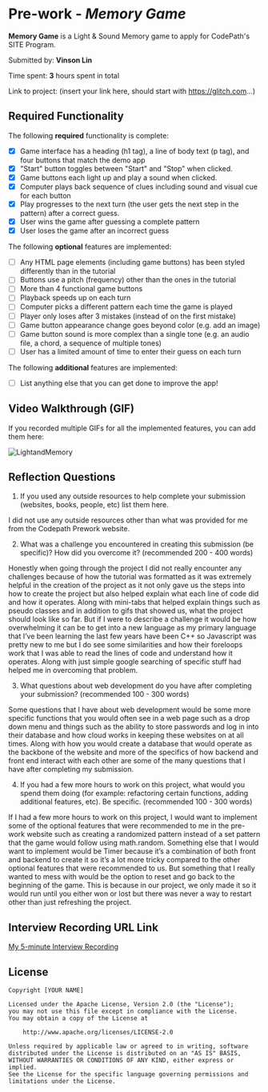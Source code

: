 # Pre-work - *Memory Game*

**Memory Game** is a Light & Sound Memory game to apply for CodePath's SITE Program. 

Submitted by: **Vinson Lin**

Time spent: **3** hours spent in total

Link to project: (insert your link here, should start with https://glitch.com...)

## Required Functionality

The following **required** functionality is complete:

* [x] Game interface has a heading (h1 tag), a line of body text (p tag), and four buttons that match the demo app
* [x] "Start" button toggles between "Start" and "Stop" when clicked. 
* [x] Game buttons each light up and play a sound when clicked. 
* [x] Computer plays back sequence of clues including sound and visual cue for each button
* [x] Play progresses to the next turn (the user gets the next step in the pattern) after a correct guess. 
* [x] User wins the game after guessing a complete pattern
* [x] User loses the game after an incorrect guess

The following **optional** features are implemented:

* [ ] Any HTML page elements (including game buttons) has been styled differently than in the tutorial
* [ ] Buttons use a pitch (frequency) other than the ones in the tutorial
* [ ] More than 4 functional game buttons
* [ ] Playback speeds up on each turn
* [ ] Computer picks a different pattern each time the game is played
* [ ] Player only loses after 3 mistakes (instead of on the first mistake)
* [ ] Game button appearance change goes beyond color (e.g. add an image)
* [ ] Game button sound is more complex than a single tone (e.g. an audio file, a chord, a sequence of multiple tones)
* [ ] User has a limited amount of time to enter their guess on each turn

The following **additional** features are implemented:

- [ ] List anything else that you can get done to improve the app!

## Video Walkthrough (GIF)

If you recorded multiple GIFs for all the implemented features, you can add them here:

![LightandMemory](https://user-images.githubusercontent.com/73362290/161363027-4c501b6f-de03-40bb-b398-3eb64fd7497d.gif)


## Reflection Questions
1. If you used any outside resources to help complete your submission (websites, books, people, etc) list them here. 

  I did not use any outside resources other than what was provided for me from the Codepath Prework website.

2. What was a challenge you encountered in creating this submission (be specific)? How did you overcome it? (recommended 200 - 400 words) 

Honestly when going through the project I did not really encounter any challenges because of how the tutorial was formatted as it was extremely helpful in the creation of the project as it not only gave us the steps into how to create the project but also helped explain what each line of code did and how it operates. Along with mini-tabs that helped explain things such as pseudo classes and in addition to gifs that showed us, what the project should look like so far. But if I were to describe a challenge it would be how overwhelming it can be to get into a new language as my primary language that I’ve been learning the last few years have been C++ so Javascript was pretty new to me but I do see some similarities and how their foreloops work that I was able to read the lines of code and understand how it operates. Along with just simple google searching of specific stuff had helped me in overcoming that problem. 

3. What questions about web development do you have after completing your submission? (recommended 100 - 300 words) 


Some questions that I have about web development would be some more specific functions that you would often see in a web page such as a drop down menu and things such as the ability to store passwords and log in into their database and how cloud works in keeping these websites on at all times. Along with how you would create a database that would operate as the backbone of the website and more of the specifics of how backend and front end interact with each other are some of the many questions that I have after completing my submission.


4. If you had a few more hours to work on this project, what would you spend them doing (for example: refactoring certain functions, adding additional features, etc). Be specific. (recommended 100 - 300 words) 


If I had a few more hours to work on this project, I would want to implement some of the optional features that were recommended to me in the pre-work website such as creating a randomized pattern instead of a set pattern that the game would follow using math.random. Something else that I would want to implement would be Timer because it’s a combination of both front and backend to create it so it’s a lot more tricky compared to the other optional features that were recommended to us. But something that I really wanted to mess with would be the option to reset and go back to the beginning of the game. This is because in our project, we only made it so it  would run until you either won or lost but there was never a way to restart other than just refreshing the project.




## Interview Recording URL Link

[My 5-minute Interview Recording](your-link-here)


## License

    Copyright [YOUR NAME]

    Licensed under the Apache License, Version 2.0 (the "License");
    you may not use this file except in compliance with the License.
    You may obtain a copy of the License at

        http://www.apache.org/licenses/LICENSE-2.0

    Unless required by applicable law or agreed to in writing, software
    distributed under the License is distributed on an "AS IS" BASIS,
    WITHOUT WARRANTIES OR CONDITIONS OF ANY KIND, either express or implied.
    See the License for the specific language governing permissions and
    limitations under the License.
